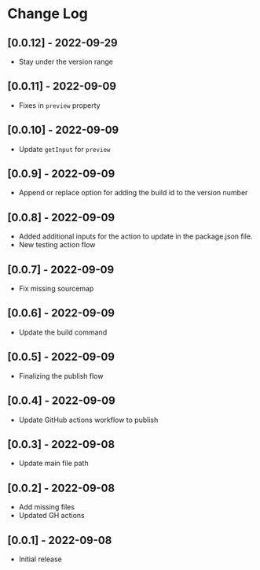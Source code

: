 # Change Log

## [0.0.12] - 2022-09-29

- Stay under the version range
## [0.0.11] - 2022-09-09

- Fixes in `preview` property

## [0.0.10] - 2022-09-09

- Update `getInput` for `preview`

## [0.0.9] - 2022-09-09

- Append or replace option for adding the build id to the version number

## [0.0.8] - 2022-09-09

- Added additional inputs for the action to update in the package.json file.
- New testing action flow

## [0.0.7] - 2022-09-09

- Fix missing sourcemap

## [0.0.6] - 2022-09-09

- Update the build command

## [0.0.5] - 2022-09-09

- Finalizing the publish flow

## [0.0.4] - 2022-09-09

- Update GitHub actions workflow to publish

## [0.0.3] - 2022-09-08

- Update main file path

## [0.0.2] - 2022-09-08

- Add missing files
- Updated GH actions

## [0.0.1] - 2022-09-08

- Initial release